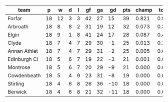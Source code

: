 |     team     | p  | w  | d | l | gf | ga | gd  | pts | champ | top2  | top3  | top4  |  5-7  | bot4  | bot3  | bot2  |
|--------------|----|----|---|---|----|----|-----|-----|-------|-------|-------|-------|-------|-------|-------|-------|
| Forfar       | 18 | 12 | 3 | 3 | 42 | 27 |  15 |  39 | 0.821 | 0.954 | 0.990 | 0.998 | 0.002 | 0.000 | 0.000 | 0.000|
| Arbroath     | 18 |  8 | 8 | 2 | 31 | 19 |  12 |  32 | 0.073 | 0.377 | 0.682 | 0.859 | 0.134 | 0.022 | 0.007 | 0.002|
| Elgin        | 18 |  9 | 1 | 8 | 41 | 24 |  17 |  28 | 0.087 | 0.469 | 0.739 | 0.878 | 0.115 | 0.022 | 0.006 | 0.002|
| Clyde        | 18 |  7 | 4 | 7 | 29 | 30 |  -1 |  25 | 0.013 | 0.117 | 0.307 | 0.567 | 0.374 | 0.126 | 0.059 | 0.024|
| Annan Athlet | 18 |  7 | 4 | 7 | 29 | 31 |  -2 |  25 | 0.005 | 0.060 | 0.176 | 0.374 | 0.497 | 0.238 | 0.129 | 0.057|
| Edinburgh Ci | 18 |  5 | 6 | 7 | 19 | 22 |  -3 |  21 | 0.001 | 0.009 | 0.041 | 0.120 | 0.492 | 0.569 | 0.388 | 0.226|
| Montrose     | 18 |  5 | 6 | 7 | 20 | 29 |  -9 |  21 | 0.000 | 0.005 | 0.022 | 0.069 | 0.409 | 0.698 | 0.522 | 0.335|
| Cowdenbeath  | 18 |  5 | 4 | 9 | 23 | 31 |  -8 |  19 | 0.000 | 0.006 | 0.023 | 0.070 | 0.402 | 0.696 | 0.528 | 0.338|
| Stirling     | 18 |  4 | 6 | 8 | 26 | 36 | -10 |  18 | 0.000 | 0.004 | 0.015 | 0.049 | 0.350 | 0.756 | 0.601 | 0.423|
| Berwick      | 18 |  4 | 6 | 8 | 21 | 32 | -11 |  18 | 0.000 | 0.000 | 0.004 | 0.017 | 0.223 | 0.872 | 0.760 | 0.594|
